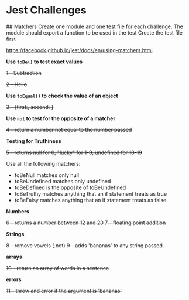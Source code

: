 # Jest Challenges

## Matchers
Create one module and one test file for each challenge.
The module should export a function to be used in the test
Create the test file first

https://facebook.github.io/jest/docs/en/using-matchers.html

**Use ```toBe()``` to test exact values**

~~1 - Subtraction~~

~~2 - Hello <name>~~

**Use ```toEqual()``` to check the value of an object**

~~3 - {first:<first>, second: <second>}~~

**Use ```not``` to test for the opposite of a matcher**

~~4 - return a number not equal to the number passed~~

**Testing for Truthiness**

~~5 - returns null for 0, "lucky" for 1-9, undefined for 10-19~~

Use all the following matchers:
* toBeNull matches only null
* toBeUndefined matches only undefined
* toBeDefined is the opposite of toBeUndefined
* toBeTruthy matches anything that an if statement treats as true
* toBeFalsy matches anything that an if statement treats as false

**Numbers**

~~6 - returns a number between 12 and 20~~
~~7 - floating point addition~~

**Strings**

~~8 - remove vowels (.not)~~
~~9 - adds 'bananas' to any string passed.~~

**arrays**

~~10 - return an array of words in a sentence~~

**errors**

~~11 - throw and error if the argument is 'bananas'~~
